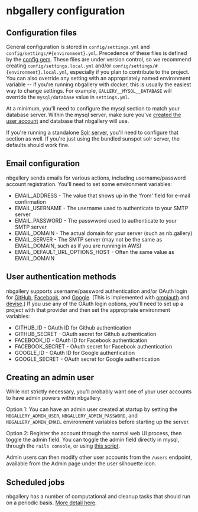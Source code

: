 # nbgallery configuration

## Configuration files

General configuration is stored in `config/settings.yml` and `config/settings/#{environment}.yml`.  Precedence of these files is defined by the [config gem](https://github.com/railsconfig/config#accessing-the-settings-object).  These files are under version control, so we recommend creating `config/settings.local.yml` and/or `config/settings/#{environment}.local.yml`, especially if you plan to contribute to the project.  You can also override any setting with an appropriately named environment variable -- if you're running nbgallery with docker, this is usually the easiest way to change settings.  For example, `GALLERY__MYSQL__DATABASE` will override the `mysql/database` value in `settings.yml`.

At a minimum, you'll need to configure the mysql section to match your database server.  Within the mysql server, make sure you've [created the user account](https://dev.mysql.com/doc/refman/8.0/en/adding-users.html) and database that nbgallery will use.

If you're running a standalone [Solr server](solr.md), you'll need to configure that section as well.  If you're just using the bundled sunspot solr server, the defaults should work fine.

## Email configuration

nbgallery sends emails for various actions, including username/password account registration.  You'll need to set some environment variables:

 * EMAIL_ADDRESS - The value that shows up in the 'from' field for e-mail confirmation
 * EMAIL_USERNAME - The username used to authenticate to your SMTP server
 * EMAIL_PASSWORD - The passwword used to authenticate to your SMTP server
 * EMAIL_DOMAIN - The actual domain for your server (such as nb.gallery)
 * EMAIL_SERVER - The SMTP server (may not be the same as EMAIL_DOMAIN, such as if you are running in AWS)
 * EMAIL_DEFAULT_URL_OPTIONS_HOST - Often the same value as EMAIL_DOMAIN

## User authentication methods

nbgallery supports username/password authentication and/or OAuth login for [GitHub](https://developer.github.com/apps/building-oauth-apps/creating-an-oauth-app/), [Facebook](https://developers.facebook.com/docs/facebook-login/), and [Google](https://developers.google.com/identity/sign-in/web/sign-in).  (This is implemented with [omniauth](https://github.com/omniauth/omniauth) and [devise](https://github.com/plataformatec/devise).)  If you use any of the OAuth login options, you'll need to set up a project with that provider and then set the appropriate environment variables:

 * GITHUB_ID - OAuth ID for Github authentication
 * GITHUB_SECRET - OAuth secret for Github authentication
 * FACEBOOK_ID - OAuth ID for Facebook authentication
 * FACEBOOK_SECRET - OAuth secret for Facebook authentication
 * GOOGLE_ID - OAuth ID for Google authentication
 * GOOGLE_SECRET - OAuth secret for Google authentication

## Creating an admin user

While not strictly necessary, you'll probably want one of your user accounts to have admin powers within nbgallery.

Option 1: You can have an admin user created at startup by setting the `NBGALLERY_ADMIN_USER`, `NBGALLERY_ADMIN_PASSWORD`, and `NBGALLERY_ADMIN_EMAIL` environment variables before starting up the server.

Option 2: Register the account through the normal web UI process, then toggle the admin field.  You can toggle the admin field directly in mysql, through the `rails console`, or using [this script](../script/make_admin_user.rb).

Admin users can then modify other user accounts from the `/users` endpoint, available from the Admin page under the user silhouette icon.

## Scheduled jobs

nbgallery has a number of computational and cleanup tasks that should run on a periodic basis.  [More detail here](scheduled_jobs.md).
